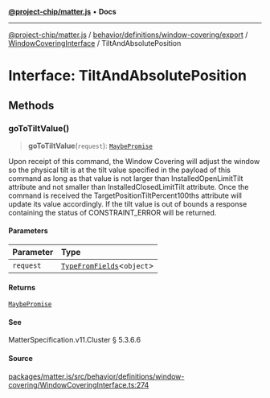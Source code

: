 [**@project-chip/matter.js**](../../../../../../../README.md) • **Docs**

***

[@project-chip/matter.js](../../../../../../../modules.md) / [behavior/definitions/window-covering/export](../../../README.md) / [WindowCoveringInterface](../README.md) / TiltAndAbsolutePosition

# Interface: TiltAndAbsolutePosition

## Methods

### goToTiltValue()

> **goToTiltValue**(`request`): [`MaybePromise`](../../../../../../../util/export/README.md#maybepromiset)

Upon receipt of this command, the Window Covering will adjust the window so the physical tilt is at the tilt
value specified in the payload of this command as long as that value is not larger than
InstalledOpenLimitTilt attribute and not smaller than InstalledClosedLimitTilt attribute. Once the command
is received the TargetPositionTiltPercent100ths attribute will update its value accordingly. If the tilt
value is out of bounds a response containing the status of CONSTRAINT_ERROR will be returned.

#### Parameters

| Parameter | Type |
| :------ | :------ |
| `request` | [`TypeFromFields`](../../../../../../../tlv/export/README.md#typefromfieldsf)\<`object`\> |

#### Returns

[`MaybePromise`](../../../../../../../util/export/README.md#maybepromiset)

#### See

MatterSpecification.v11.Cluster § 5.3.6.6

#### Source

[packages/matter.js/src/behavior/definitions/window-covering/WindowCoveringInterface.ts:274](https://github.com/project-chip/matter.js/blob/7a8cbb56b87d4ccf34bec5a9a95ab40a1711324f/packages/matter.js/src/behavior/definitions/window-covering/WindowCoveringInterface.ts#L274)

